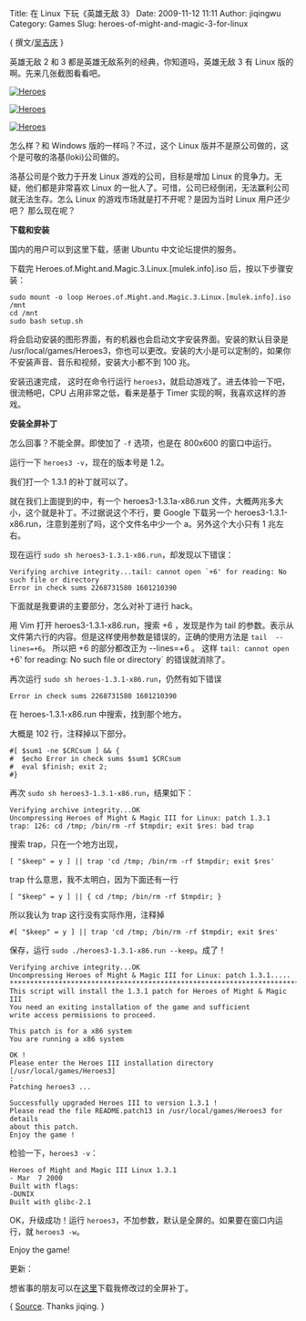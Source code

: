 Title: 在 Linux 下玩《英雄无敌 3》
Date: 2009-11-12 11:11
Author: jiqingwu
Category: Games
Slug: heroes-of-might-and-magic-3-for-linux

{ 撰文/[吴吉庆](http://hi.baidu.com/jiqing0925) }

英雄无敌 2 和 3 都是英雄无敌系列的经典，你知道吗，英雄无敌 3 有 Linux 版的啊。先来几张截图看看吧。

<!-- PELICAN_END_SUMMARY -->

[![Heroes](http://i.linuxtoy.org/images/2009/11/thumb-heroes1.jpg)](http://i.linuxtoy.org/images/2009/11/heroes1.jpg)

[![Heroes](http://i.linuxtoy.org/images/2009/11/thumb-heroes2.jpg)](http://i.linuxtoy.org/images/2009/11/heroes2.jpg)

[![Heroes](http://i.linuxtoy.org/images/2009/11/thumb-heroes3.jpg)](http://i.linuxtoy.org/images/2009/11/heroes3.jpg)

怎么样？和 Windows 版的一样吗？不过，这个 Linux 版并不是原公司做的，这个是可敬的洛基(loki)公司做的。

洛基公司是个致力于开发 Linux 游戏的公司，目标是增加 Linux 的竞争力。无疑，他们都是非常喜欢 Linux 的一批人了。可惜，公司已经倒闭，无法赢利公司就无法生存。怎么 Linux 的游戏市场就是打不开呢？是因为当时 Linux 用户还少吧？ 那么现在呢？

**下载和安装**

国内的用户可以到这里下载，感谢 Ubuntu 中文论坛提供的服务。

下载完 Heroes.of.Might.and.Magic.3.Linux.[mulek.info].iso 后，按以下步骤安装：

```
sudo mount -o loop Heroes.of.Might.and.Magic.3.Linux.[mulek.info].iso /mnt  
cd /mnt  
sudo bash setup.sh
```

将会启动安装的图形界面，有的机器也会启动文字安装界面。安装的默认目录是 /usr/local/games/Heroes3，你也可以更改。安装的大小是可以定制的，如果你不安装声音、音乐和视频，安装大小都不到 100 兆。

安装迅速完成， 这时在命令行运行 `heroes3`，就启动游戏了。进去体验一下吧，很流畅吧，CPU 占用非常之低，看来是基于 Timer 实现的啊，我喜欢这样的游戏。

**安装全屏补丁**

怎么回事？不能全屏。即使加了 `-f` 选项，也是在 800x600 的窗口中运行。

运行一下 `heroes3 -v`，现在的版本号是 1.2。

我们打一个 1.3.1 的补丁就可以了。

就在我们上面提到的中，有一个 heroes3-1.3.1a-x86.run 文件，大概两兆多大小，这个就是补丁。不过据说这个不行，要 Google 下载另一个 heroes3-1.3.1-x86.run，注意到差别了吗，这个文件名中少一个 a。另外这个大小只有 1 兆左右。

现在运行 `sudo sh heroes3-1.3.1-x86.run`，却发现以下错误：

    Verifying archive integrity...tail: cannot open `+6' for reading: No such file or directory
    Error in check sums 2268731580 1601210390

下面就是我要讲的主要部分，怎么对补丁进行 hack。

用 Vim 打开 heroes3-1.3.1-x86.run，搜索 +6 ，发现是作为 tail 的参数。表示从文件第六行的内容。但是这样使用参数是错误的，正确的使用方法是 `tail  --lines=+6`。 所以把 +6 的部分都改正为 --lines=+6 。 这样 `tail: cannot open  `+6' for reading: No such file or directory` 的错误就消除了。

再次运行 `sudo sh heroes-1.3.1-x86.run`，仍然有如下错误

    Error in check sums 2268731580 1601210390

在 heroes-1.3.1-x86.run 中搜索，找到那个地方。

大概是 102 行，注释掉以下部分。

    #[ $sum1 -ne $CRCsum ] && {
    #  $echo Error in check sums $sum1 $CRCsum
    #  eval $finish; exit 2;
    #}

再次 `sudo sh heroes3-1.3.1-x86.run`，结果如下：

    Verifying archive integrity...OK
    Uncompressing Heroes of Might & Magic III for Linux: patch 1.3.1
    trap: 126: cd /tmp; /bin/rm -rf $tmpdir; exit $res: bad trap

搜索 trap，只在一个地方出现，

    [ "$keep" = y ] || trap 'cd /tmp; /bin/rm -rf $tmpdir; exit $res'

trap 什么意思，我不太明白，因为下面还有一行

    [ "$keep" = y ] || { cd /tmp; /bin/rm -rf $tmpdir; }

所以我认为 trap 这行没有实际作用，注释掉

    #[ "$keep" = y ] || trap 'cd /tmp; /bin/rm -rf $tmpdir; exit $res'

保存，运行 `sudo ./heroes3-1.3.1-x86.run --keep`。成了！

    Verifying archive integrity...OK
    Uncompressing Heroes of Might & Magic III for Linux: patch 1.3.1.....
    ***********************************************************************
    This script will install the 1.3.1 patch for Heroes of Might & Magic III
    You need an exiting installation of the game and sufficient
    write access permissions to proceed.

    This patch is for a x86 system
    You are running a x86 system

    OK !
    Please enter the Heroes III installation directory [/usr/local/games/Heroes3]
    :
    Patching heroes3 ...

    Successfully upgraded Heroes III to version 1.3.1 !
    Please read the file README.patch13 in /usr/local/games/Heroes3 for details
    about this patch.
    Enjoy the game !

检验一下，`heroes3 -v`：

    Heroes of Might and Magic III Linux 1.3.1
    - Mar  7 2000
    Built with flags:
    -DUNIX
    Built with glibc-2.1

OK，升级成功！运行 `heroes3`，不加参数，默认是全屏的。如果要在窗口内运行，就  `heroes3 -w`。

Enjoy the game!

更新：  

想省事的朋友可以在[这里](http://code.google.com/p/girl-sword/downloads/list)下载我修改过的全屏补丁。

{ [Source](http://hi.baidu.com/jiqing0925/blog/item/08f1de445ddb5846510ffe94.html).  Thanks jiqing. }
